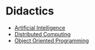 # Didactics
* [Artificial Intelligence](Artificial-Intelligence)
* [Distributed Computing](Distributed-Computing)
* [Object Oriented Programming](Object-Oriented-Programming)